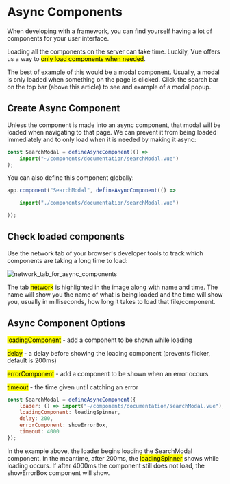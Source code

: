# Async Components

When developing with a framework, you can find yourself having a lot of components for your user interface.

Loading all the components on the server can take time. Luckily, Vue offers us a way to <mark>only load components when needed</mark>.

The best of example of this would be a modal component. Usually, a modal is only loaded when something on the page is clicked. Click the search bar on the top bar (above this article) to see and example of a modal popup.

## Create Async Component

Unless the component is made into an async component, that modal will be loaded when navigating to that page. We can prevent it from being loaded immediately and to only load when it is needed by making it async:

```js
const SearchModal = defineAsyncComponent(() =>
    import("~/components/documentation/searchModal.vue")
);
```

You can also define this component globally:

```js
app.component("SearchModal", defineAsyncComponent(() =>

    import("./components/documentation/searchModal.vue")

));
```
## Check loaded components

Use the network tab of your browser's developer tools to track which components are taking a long time to load:

![network_tab_for_async_components](/networkTab.jpg)

The tab <mark>network</mark> is highlighted in the image along with name and time. The name will show you the name of what is being loaded and the time will show you, usually in milliseconds, how long it takes to load that file/component.

## Async Component Options

<mark>loadingComponent</mark> - add a component to be shown while loading

<mark>delay</mark> - a delay before showing the loading component (prevents flicker, default is 200ms)

<mark>errorComponent</mark> - add a component to be shown when an error occurs

<mark>timeout</mark> - the time given until catching an error

```js
const SearchModal = defineAsyncComponent({
    loader: () => import("~/components/documentation/searchModal.vue"),
	loadingComponent: loadingSpinner,
	delay: 200,
	errorComponent: showErrorBox,
	timeout: 4000
});
```

In the example above, the loader begins loading the SearchModal component. In the meantime, after 200ms, the <mark>loadingSpinner</mark>
shows while loading occurs. If after 4000ms the component still does not load, the showErrorBox component will show.